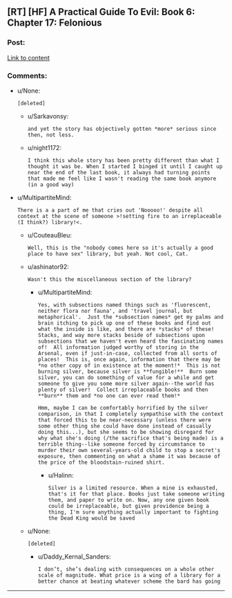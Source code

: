 ## [RT] [HF] A Practical Guide To Evil: Book 6: Chapter 17: Felonious

### Post:

[Link to content](https://practicalguidetoevil.wordpress.com/2020/03/13/chapter-17-felonious/)

### Comments:

- u/None:
  ```
  [deleted]
  ```

  - u/Sarkavonsy:
    ```
    and yet the story has objectively gotten *more* serious since then, not less.
    ```

  - u/night1172:
    ```
    I think this whole story has been pretty different than what I thought it was be. When I started I binged it until I caught up near the end of the last book, it always had turning points that made me feel like I wasn't reading the same book anymore (in a good way)
    ```

- u/MultipartiteMind:
  ```
  There is a a part of me that cries out 'Nooooo!' despite all context at the scene of someone >!setting fire to an irreplaceable (I think?) library!<.
  ```

  - u/CouteauBleu:
    ```
    Well, this is the "nobody comes here so it's actually a good place to have sex" library, but yeah. Not cool, Cat.
    ```

  - u/ashinator92:
    ```
    Wasn't this the miscellaneous section of the library?
    ```

    - u/MultipartiteMind:
      ```
      Yes, with subsections named things such as 'fluorescent, neither flora nor fauna', and 'travel journal, but metaphorical'.  Just the *subsection names* get my palms and brain itching to pick up one of these books and find out what the inside is like, and there are *stacks* of these!  Stacks, and way more stacks beside of subsections upon subsections that we haven't even heard the fascinating names of!  All information judged worthy of storing in the Arsenal, even if just-in-case, collected from all sorts of places!  This is, once again, information that there may be *no other copy of in existence at the moment!*  This is not burning silver, because silver is **fungible!**  Burn some silver, you can do something of value for a while and get someone to give you some more silver again--the world has plenty of silver!  Collect irreplaceable books and then **burn** them and *no one can ever read them!*

      Hmm, maybe I can be comfortably horrified by the silver comparison, in that I completely sympathise with the context that forced this to be near-necessary (unless there were some other thing she could have done instead of casually doing this...), but she seems to be showing disregard for why what she's doing (/the sacrifice that's being made) is a terrible thing--like someone forced by circumstance to murder their own several-years-old child to stop a secret's exposure, then commenting on what a shame it was because of the price of the bloodstain-ruined shirt.
      ```

      - u/Halinn:
        ```
        Silver is a limited resource. When a mine is exhausted, that's it for that place. Books just take someone writing them, and paper to write on. Now, any one given book could be irreplaceable, but given providence being a thing, I'm sure anything actually important to fighting the Dead King would be saved
        ```

  - u/None:
    ```
    [deleted]
    ```

    - u/Daddy_Kernal_Sanders:
      ```
      I don’t, she’s dealing with consequences on a whole other scale of magnitude. What price is a wing of a library for a better chance at beating whatever scheme the bard has going
      ```

---

